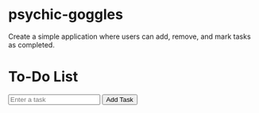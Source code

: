 # psychic-goggles
 Create a simple application where users can add, remove, and mark tasks as completed.
<!DOCTYPE html>
<html>
<head>
  <title>To-Do List App</title>
  <link rel="stylesheet" href="styles.css">
</head>
<body>
  <h1>To-Do List</h1>
  <input type="text" id="taskInput" placeholder="Enter a task">
  <button id="addTaskButton">Add Task</button>
  <ul id="taskList"></ul>
  <script src="script.js"></script>
</body>
</html>
